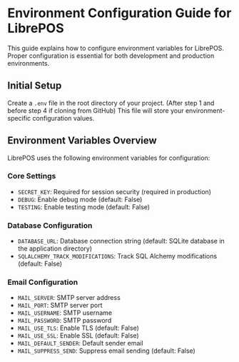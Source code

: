 # Environment Configuration Guide for LibrePOS

This guide explains how to configure environment variables for LibrePOS. Proper configuration is essential for both
development and production environments.

## Initial Setup
Create a `.env` file in the root directory of your project. (After step 1 and before step 4 if cloning from GitHub) This file will store your environment-specific configuration
values.


## Environment Variables Overview

LibrePOS uses the following environment variables for configuration:

### Core Settings

- `SECRET_KEY`: Required for session security (required in production)
- `DEBUG`: Enable debug mode (default: False)
- `TESTING`: Enable testing mode (default: False)

### Database Configuration

- `DATABASE_URL`: Database connection string (default: SQLite database in the application directory)
- `SQLALCHEMY_TRACK_MODIFICATIONS`: Track SQL Alchemy modifications (default: False)

### Email Configuration

- `MAIL_SERVER`: SMTP server address
- `MAIL_PORT`: SMTP server port
- `MAIL_USERNAME`: SMTP username
- `MAIL_PASSWORD`: SMTP password
- `MAIL_USE_TLS`: Enable TLS (default: False)
- `MAIL_USE_SSL`: Enable SSL (default: False)
- `MAIL_DEFAULT_SENDER`: Default sender email
- `MAIL_SUPPRESS_SEND`: Suppress email sending (default: False)
